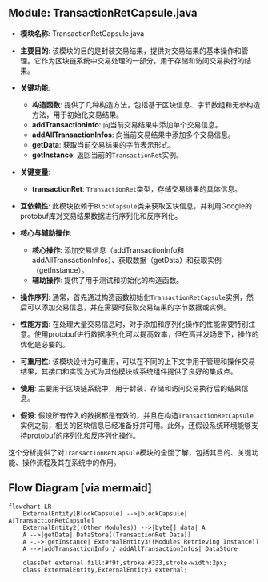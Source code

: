 ## Module: TransactionRetCapsule.java
- **模块名称**: TransactionRetCapsule.java

- **主要目的**: 该模块的目的是封装交易结果，提供对交易结果的基本操作和管理。它作为区块链系统中交易处理的一部分，用于存储和访问交易执行的结果。

- **关键功能**:
  - **构造函数**: 提供了几种构造方法，包括基于区块信息、字节数组和无参构造方法，用于初始化交易结果。
  - **addTransactionInfo**: 向当前交易结果中添加单个交易信息。
  - **addAllTransactionInfos**: 向当前交易结果中添加多个交易信息。
  - **getData**: 获取当前交易结果的字节表示形式。
  - **getInstance**: 返回当前的`TransactionRet`实例。

- **关键变量**:
  - **transactionRet**: `TransactionRet`类型，存储交易结果的具体信息。

- **互依赖性**: 此模块依赖于`BlockCapsule`类来获取区块信息，并利用Google的protobuf库对交易结果数据进行序列化和反序列化。

- **核心与辅助操作**:
  - **核心操作**: 添加交易信息（addTransactionInfo和addAllTransactionInfos）、获取数据（getData）和获取实例（getInstance）。
  - **辅助操作**: 提供了用于测试和初始化的构造函数。

- **操作序列**: 通常，首先通过构造函数初始化`TransactionRetCapsule`实例，然后可以添加交易信息，并在需要时获取交易结果的字节数据或实例。

- **性能方面**: 在处理大量交易信息时，对于添加和序列化操作的性能需要特别注意。使用protobuf进行数据序列化可以提高效率，但在高并发场景下，操作的优化是必要的。

- **可重用性**: 该模块设计为可重用，可以在不同的上下文中用于管理和操作交易结果，其接口和实现方式为其他模块或系统组件提供了良好的集成点。

- **使用**: 主要用于区块链系统中，用于封装、存储和访问交易执行后的结果信息。

- **假设**: 假设所有传入的数据都是有效的，并且在构造`TransactionRetCapsule`实例之前，相关的区块信息已经准备好并可用。此外，还假设系统环境能够支持protobuf的序列化和反序列化操作。

这个分析提供了对`TransactionRetCapsule`模块的全面了解，包括其目的、关键功能、操作流程及其在系统中的作用。
## Flow Diagram [via mermaid]
```mermaid
flowchart LR
    ExternalEntity(BlockCapsule) -->|blockCapsule| A[TransactionRetCapsule]
    ExternalEntity2((Other Modules)) -->|byte[] data| A
    A -->|getData| DataStore((TransactionRet Data))
    A -.->|getInstance| ExternalEntity3((Modules Retrieving Instance))
    A -->|addTransactionInfo / addAllTransactionInfos| DataStore

    classDef external fill:#f9f,stroke:#333,stroke-width:2px;
    class ExternalEntity,ExternalEntity3 external;
```
